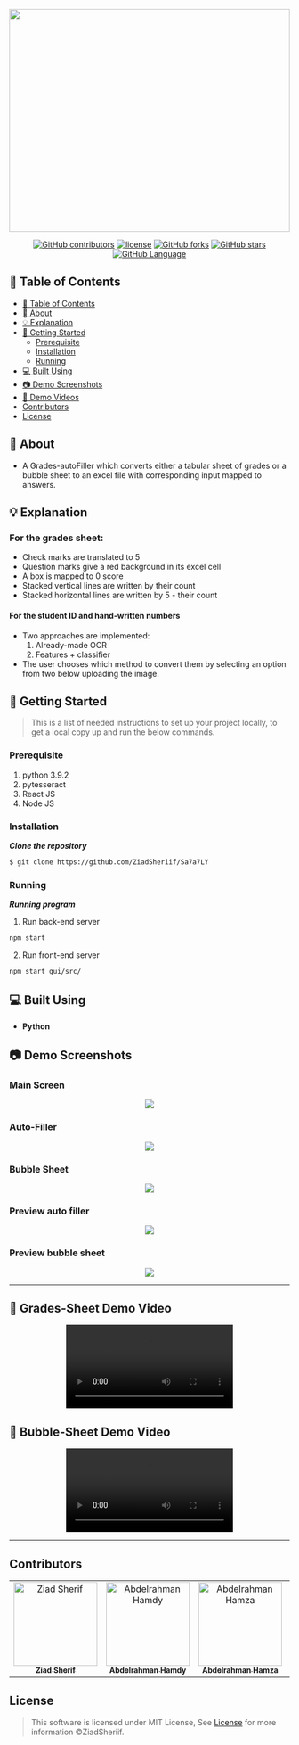 <!--  TODO: add requirments file and demo video -->
<div align="center">
<a href="https://github.com/ZiadSheriif/SA7A7LY" rel="noopener">

<img  src="screenshots/banner3.png"  width="100%" height="400px"></a>

</div>

<div align="center">
 
[![GitHub contributors](https://img.shields.io/github/contributors/ZiadSheriif/SA7A7LY)](https://github.com/ZiadSheriif/Sa7a7LY/contributors)
 [![license](https://img.shields.io/pypi/l/ansicolortags.svg)](LICENSE)
[![GitHub forks](https://img.shields.io/github/forks/ZiadSheriif/Sa7a7LY)](https://github.com/ZiadSheriif/Sa7a7LY/network)
[![GitHub stars](https://img.shields.io/github/stars/ZiadSheriif/Sa7a7LY)](https://github.com/ZiadSheriif/Sa7a7LY/stargazers)
[![GitHub Language](https://img.shields.io/github/languages/top/ZiadSheriif/Sa7a7LY)](https://img.shields.io/github/languages/count/ZiadSheriif/Sa7a7LY)

</div>

## 📝 Table of Contents

- [📝 Table of Contents](#-table-of-contents)
- [📙 About ](#-about-)
- [💡 Explanation ](#-explanation-)
- [🏁 Getting Started ](#-getting-started-)
  - [Prerequisite ](#prerequisite-)
  - [Installation ](#installation-)
  - [Running ](#running-)
- [💻 Built Using ](#-built-using-)
- [📷 Demo Screenshots ](#-demo-screenshots-)
- [🎥 Demo Videos ](#-demo-videos-)
- [Contributors ](#contributors-)
- [License ](#license-)

## 📙 About <a name = "about"></a>

- A Grades-autoFiller which converts either a tabular sheet of grades or a bubble sheet to an excel file with corresponding input mapped to answers.

## 💡 Explanation <a name = "explanation"></a>

### For the grades sheet:

- Check marks are translated to 5
- Question marks give a red background in its excel cell
- A box is mapped to 0 score
- Stacked vertical lines are written by their count
- Stacked horizontal lines are written by 5 - their count

#### For the student ID and hand-written numbers

- Two approaches are implemented:
  1.  Already-made OCR
  2.  Features + classifier
- The user chooses which method to convert them by selecting an option from two below uploading the image.

## 🏁 Getting Started <a name = "get-started"></a>

> This is a list of needed instructions to set up your project locally, to get a local copy up and run the below
> commands.

### Prerequisite <a name = "req"></a>

1. python 3.9.2
2. pytesseract
3. React JS
4. Node JS

### Installation <a name = "Install"></a>

**_Clone the repository_**

```sh
$ git clone https://github.com/ZiadSheriif/Sa7a7LY
```

### Running <a name = "running"></a>

**_Running program_**

1. Run back-end server

```sh
npm start
```

2.  Run front-end server

```sh
npm start gui/src/
```

## 💻 Built Using <a name = "tech"></a>

- **Python**

## 📷 Demo Screenshots <a name = "Screenshots"></a>

<div align="center">
<h3 align='left'>Main Screen</h3>
   <img src="screenshots/screen1.png">
<h3 align='left'>Auto-Filler</h3>
   <img  src="screenshots/screen2.png"></a>

<h3 align='left'>Bubble Sheet</h3>
<img src="screenshots/screen3.png"></a>
<h3 align='left'>Preview auto filler</h3>
<img src="screenshots/screen4.png"></a>
<h3 align='left'>Preview bubble sheet</h3>
<img src="screenshots/screen5.png"></a>
</div>

<hr>

## 🎥 Grades-Sheet Demo Video <a name = "demo-videos"></a>

<div align="center">
   <video src="videos/AutoFiller.mp4">
</div>

## 🎥 Bubble-Sheet Demo Video

<div align="center">
   <video src="videos/BubbleSheet.mp4">
</div>

<hr>

## Contributors <a name = "Contributors"></a>

<table>
  <tr>
    </td>
    <td align="center">
    <a href="https://github.com/ZiadSheriif" target="_black">
    <img src="https://avatars.githubusercontent.com/u/78238570?v=4" width="150px;" alt="Ziad Sherif"/>
    <br />
    <sub><b>Ziad Sherif</b></sub></a>
    </td>
   <td align="center">
    <a href="https://github.com/abdelrahman0123" target="_black">
    <img src="https://avatars.githubusercontent.com/u/67989900?v=4" width="150px;" alt="Abdelrahman Hamdy"/>
    <br />
    <sub><b>Abdelrahman Hamdy</b></sub></a>
    </td>
    <td align="center">
    <a href="https://github.com/Abd-ELrahmanHamza" target="_black">
    <img src="https://avatars.githubusercontent.com/u/68310502?v=4" width="150px;" alt="Abdelrahman Hamza"/>
    <br />
    <sub><b>Abdelrahman Hamza</b></sub></a>
    </td>
   <td align="center">
    <a href="https://github.com/Ahmedsabry11" target="_black">
    <img src="https://avatars.githubusercontent.com/u/75908511?v=4" width="150px;" alt="Ahmed Sabry"/>
    <br />
    <sub><b>Ahmed Sabry</b></sub></a>

  </tr>
 </table>

## License <a name = "license"></a>

> This software is licensed under MIT License, See [License](https://github.com/ZiadSheriif/SA7A7LY/blob/main/LICENSE) for more information ©ZiadSheriif.
